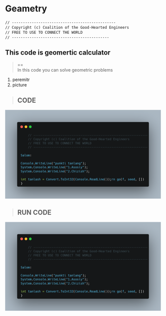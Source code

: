 # Geametry

    // -----------------------------------------------
    // Copyright (c) Coalition of the Good-Hearted Engineers
    // FREE TO USE TO CONNECT THE WORLD
    // --------------------------------------------

<h2>This code is geomertic calculator</h2>

> == <br>
> In this code you can solve geometric problems

1. peremitr
2. picture

> <h2>CODE</h2>
![CODE](/img/carbon.png)

> <h2>RUN CODE</h2>
![run code](/img/carbon.png)
